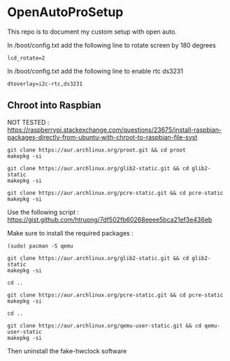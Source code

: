 # OpenAutoProSetup

This repo is to document my custom setup with open auto.

In /boot/config.txt add the following line to rotate screen by 180 degrees
```
lcd_rotate=2
```

In /boot/config.txt add the following line to enable rtc ds3231
```
dtoverlay=i2c-rtc,ds3231
```

## Chroot into Raspbian
NOT TESTED : https://raspberrypi.stackexchange.com/questions/23675/install-raspbian-packages-directly-from-ubuntu-with-chroot-to-raspbian-file-syst

```
git clone https://aur.archlinux.org/proot.git && cd proot
makepkg -si

git clone https://aur.archlinux.org/glib2-static.git && cd glib2-static
makepkg -si

git clone https://aur.archlinux.org/pcre-static.git && cd pcre-static
makepkg -si
```

Use the following script :
https://gist.github.com/htruong/7df502fb60268eeee5bca21ef3e436eb

Make sure to install the required packages :
```
(sudo) pacman -S qemu

git clone https://aur.archlinux.org/glib2-static.git && cd glib2-static
makepkg -si

cd ..

git clone https://aur.archlinux.org/pcre-static.git && cd pcre-static
makepkg -si

cd ..

git clone https://aur.archlinux.org/qemu-user-static.git && cd qemu-user-static
makepkg -si
```


Then uninstall the fake-hwclock software
